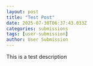 ```yaml
---
layout: post
title: "Test Post"
date: 2025-07-30T06:37:43.033Z
categories: submissions
tags: [user-submission]
author: User Submission
---
```


This is a test description

